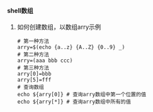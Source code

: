 #### shell数组

1. 如何创建数组，以数组arry示例

   ```shell
   # 第一种方法
   arry=$(echo {a..z} {A..Z} {0..9} _)
   # 第二种方法
   arry=(aaa bbb ccc)
   # 第三种方法
   arry[0]=bbb
   arry[5]=fff
   # 查询数组
   echo ${arry[0]} # 查询arry数组中第一个位置的值
   echo ${arry[*]} # 查询arry数组中所有的值
   ```

   